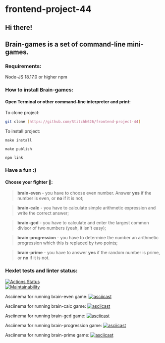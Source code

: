 # frontend-project-44
## Hi there!
## Brain-games is a set of command-line mini-games.

### Requirements:

  Node-JS 18.17.0 or higher
  npm

### How to install Brain-games: 
#### Open Terminal or other command-line interpreter and print:
  To clone project:
  ```sh
git clone [https://github.com/Stitchh626/frontend-project-44]
```
  To install project:
  ```
make install
```
  ```
make publish
```
  ```
npm link
```

### Have a fun :)


#### Choose your fighter 🤼:

> **brain-even** - you have to choose even number. Answer **yes** if the number is even, or **no** if it is not;

> **brain-calс** - you have to calculate simple arithmetic expression and write the correct answer;

> **brain-gcd** - you have to calculate and enter the largest common divisor of two numbers (yeah, it isn't easy);

> **brain-progression** - you have to determine the number an arithmetic progression which this is replaced by two points;

> **brain-prime** - you have to answer **yes** if the random number is prime, or **no** if it is not.

### Hexlet tests and linter status:
[![Actions Status](https://github.com/Stitchh626/frontend-project-44/actions/workflows/hexlet-check.yml/badge.svg)](https://github.com/Stitchh626/frontend-project-44/actions)  
[![Maintainability](https://api.codeclimate.com/v1/badges/674c7f2dc7ff2bc1fc19/maintainability)](https://codeclimate.com/github/Stitchh626/frontend-project-44/maintainability) 


Asciinema for running brain-even game: [![asciicast](https://asciinema.org/a/GOGmFrOzDtj4bEVua4jXMb0e9.svg)](https://asciinema.org/a/GOGmFrOzDtj4bEVua4jXMb0e9)

Asciinema for running brain-calc game: [![asciicast](https://asciinema.org/a/Q7Q7d27AQta5hzGKzpRqkHlAl.svg)](https://asciinema.org/a/Q7Q7d27AQta5hzGKzpRqkHlAl)

Asciinema for running brain-gcd game: [![asciicast](https://asciinema.org/a/FakdhCBHMGGBr5MDMhOycRcna.svg)](https://asciinema.org/a/FakdhCBHMGGBr5MDMhOycRcna)

Asciinema for running brain-progression game: [![asciicast](https://asciinema.org/a/MgZq5QsCxK7RUXcLYrB7XfnLh.svg)](https://asciinema.org/a/MgZq5QsCxK7RUXcLYrB7XfnLh)

Asciinema for running brain-prime game: [![asciicast](https://asciinema.org/a/cHERN3ZseAhe87z0ueLzZUDes.svg)](https://asciinema.org/a/cHERN3ZseAhe87z0ueLzZUDes)
